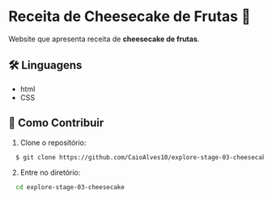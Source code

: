 # Receita de Cheesecake de Frutas 🍰

Website que apresenta receita de **cheesecake de frutas**.

## 🛠 Linguagens

- html
- CSS

## 🤝 Como Contribuir

1. Clone o repositório:
```bash
  $ git clone https://github.com/CaioAlves10/explore-stage-03-cheesecake.git
```

2. Entre no diretório:
```bash
  cd explore-stage-03-cheesecake
```